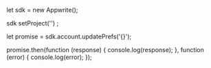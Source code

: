 let sdk = new Appwrite();

sdk
    setProject('')
;

let promise = sdk.account.updatePrefs('{}');

promise.then(function (response) {
    console.log(response);
}, function (error) {
    console.log(error);
});